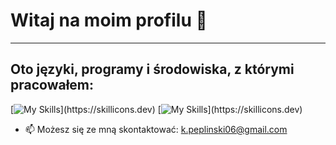 # Witaj na moim profilu 👋
---
## Oto języki, programy i środowiska, z którymi pracowałem:
[![My Skills](https://skillicons.dev/icons?i=vscode,vs,js,jquery,ts,nodejs,php,java,angular,cpp,cs,py,selenium,postgres,html,css,,)](https://skillicons.dev)
[![My Skills](https://skillicons.dev/icons?i=vscode,vs,js,jquery,ts,nodejs,php,java,angular,cpp,cs,py,selenium,postgres,html,css,,)](https://skillicons.dev)
- 📫 Możesz się ze mną skontaktować: k.peplinski06@gmail.com
  


<!--
**kondzio-p/kondzio-p** is a ✨ _special_ ✨ repository because its `README.md` (this file) appears on your GitHub profile.
-->
